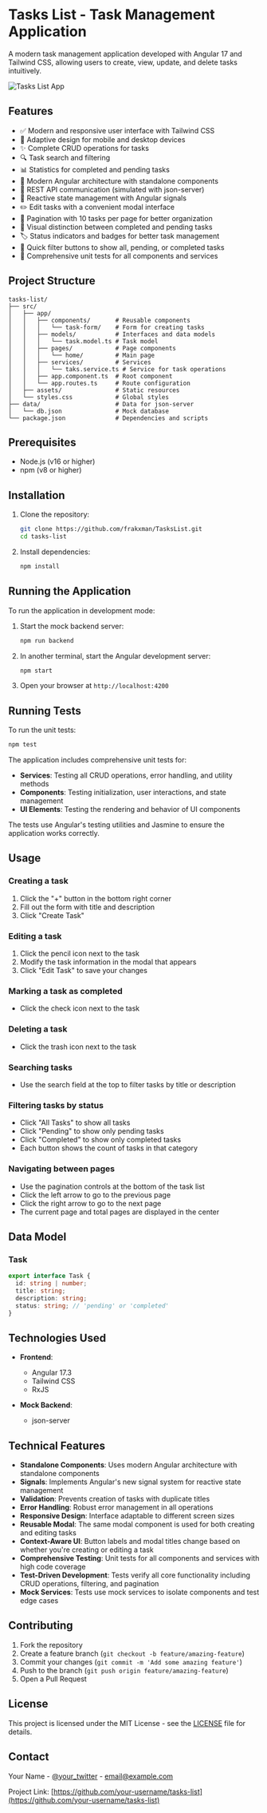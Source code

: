 # Tasks List - Task Management Application

A modern task management application developed with Angular 17 and Tailwind CSS, allowing users to create, view, update, and delete tasks intuitively.

![Tasks List App](src/assets/app-screenshot.png)

## Features

- ✅ Modern and responsive user interface with Tailwind CSS
- 📱 Adaptive design for mobile and desktop devices
- ✨ Complete CRUD operations for tasks
- 🔍 Task search and filtering
- 📊 Statistics for completed and pending tasks
- 🚀 Modern Angular architecture with standalone components
- 📡 REST API communication (simulated with json-server)
- 🔄 Reactive state management with Angular signals
- ✏️ Edit tasks with a convenient modal interface
- 📄 Pagination with 10 tasks per page for better organization
- 🎨 Visual distinction between completed and pending tasks
- 🏷️ Status indicators and badges for better task management
- 🔘 Quick filter buttons to show all, pending, or completed tasks
- 🧪 Comprehensive unit tests for all components and services

## Project Structure

```
tasks-list/
├── src/
│   ├── app/
│   │   ├── components/       # Reusable components
│   │   │   └── task-form/    # Form for creating tasks
│   │   ├── models/           # Interfaces and data models
│   │   │   └── task.model.ts # Task model
│   │   ├── pages/            # Page components
│   │   │   └── home/         # Main page
│   │   ├── services/         # Services
│   │   │   └── taks.service.ts # Service for task operations
│   │   ├── app.component.ts  # Root component
│   │   └── app.routes.ts     # Route configuration
│   ├── assets/               # Static resources
│   └── styles.css            # Global styles
├── data/                     # Data for json-server
│   └── db.json               # Mock database
└── package.json              # Dependencies and scripts
```

## Prerequisites

- Node.js (v16 or higher)
- npm (v8 or higher)

## Installation

1. Clone the repository:
   ```bash
   git clone https://github.com/frakxman/TasksList.git
   cd tasks-list
   ```

2. Install dependencies:
   ```bash
   npm install
   ```

## Running the Application

To run the application in development mode:

1. Start the mock backend server:
   ```bash
   npm run backend
   ```

2. In another terminal, start the Angular development server:
   ```bash
   npm start
   ```

3. Open your browser at `http://localhost:4200`

## Running Tests

To run the unit tests:

```bash
npm test
```

The application includes comprehensive unit tests for:

- **Services**: Testing all CRUD operations, error handling, and utility methods
- **Components**: Testing initialization, user interactions, and state management
- **UI Elements**: Testing the rendering and behavior of UI components

The tests use Angular's testing utilities and Jasmine to ensure the application works correctly.

## Usage

### Creating a task
1. Click the "+" button in the bottom right corner
2. Fill out the form with title and description
3. Click "Create Task"

### Editing a task
1. Click the pencil icon next to the task
2. Modify the task information in the modal that appears
3. Click "Edit Task" to save your changes

### Marking a task as completed
- Click the check icon next to the task

### Deleting a task
- Click the trash icon next to the task

### Searching tasks
- Use the search field at the top to filter tasks by title or description

### Filtering tasks by status
- Click "All Tasks" to show all tasks
- Click "Pending" to show only pending tasks
- Click "Completed" to show only completed tasks
- Each button shows the count of tasks in that category

### Navigating between pages
- Use the pagination controls at the bottom of the task list
- Click the left arrow to go to the previous page
- Click the right arrow to go to the next page
- The current page and total pages are displayed in the center

## Data Model

### Task
```typescript
export interface Task {
  id: string | number;
  title: string;
  description: string;
  status: string; // 'pending' or 'completed'
}
```

## Technologies Used

- **Frontend**:
  - Angular 17.3
  - Tailwind CSS
  - RxJS

- **Mock Backend**:
  - json-server

## Technical Features

- **Standalone Components**: Uses modern Angular architecture with standalone components
- **Signals**: Implements Angular's new signal system for reactive state management
- **Validation**: Prevents creation of tasks with duplicate titles
- **Error Handling**: Robust error management in all operations
- **Responsive Design**: Interface adaptable to different screen sizes
- **Reusable Modal**: The same modal component is used for both creating and editing tasks
- **Context-Aware UI**: Button labels and modal titles change based on whether you're creating or editing a task
- **Comprehensive Testing**: Unit tests for all components and services with high code coverage
- **Test-Driven Development**: Tests verify all core functionality including CRUD operations, filtering, and pagination
- **Mock Services**: Tests use mock services to isolate components and test edge cases

## Contributing

1. Fork the repository
2. Create a feature branch (`git checkout -b feature/amazing-feature`)
3. Commit your changes (`git commit -m 'Add some amazing feature'`)
4. Push to the branch (`git push origin feature/amazing-feature`)
5. Open a Pull Request

## License

This project is licensed under the MIT License - see the [LICENSE](LICENSE) file for details.

## Contact

Your Name - [@your_twitter](https://twitter.com/your_twitter) - email@example.com

Project Link: [https://github.com/your-username/tasks-list](https://github.com/your-username/tasks-list)
